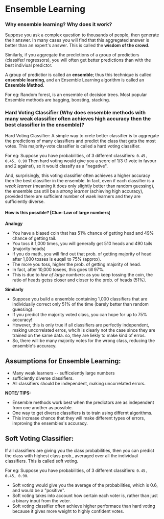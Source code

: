 # Ensemble Learning
 
### Why ensemble learning? Why does it work?
Suppose you ask a complex question to thousands of people, then generate their answer. In many cases you will find that this aggregated answer is better than an expert's answer. This is called the **wisdom of the crowd**.

Similarly, if you aggregate the predictions of a group of predictiors (classifer/ regressors), you will often get better predictions than with the best indiviual predictor. 

A group of predictior is called an **ensemble**; thus this technique is called **ensemble learning**, and an Ensemble Learning algorithm is called an **Ensemble Method**.

For eg: Random forest, is an ensemble of decision trees. Most popular Ensemble methods are bagging, boosting, stacking.

### Hard Voting Classifier (Why does ensemble methods with many weak classifier often achieves high accuracy then the best classifier in the ensemble)?

Hard Voting Classifier: A simple way to crete better classifier is to aggregate the predictions of many classifiers and predict the class that gets the most votes. This majority-vote classifier is called a hard voting classifier.

For eg: Suppose you have probabilities, of 3 different classifiers: `0.45, 0.45, 0.90`
Then hard voting would give you a score of 1/3 (1 vote in favour and 2 against), so it would classify as a "negative".

And, surprisingly, this voting classifier often achieves a higher accuracy then the best classifier in the ensemble. In fact, even if each classifier is a *weak learner* (meaning it does only slightly better than random guessing), the ensemble cas still be a *strong learner* (achieving high accuracy), provided there are sufficient number of waek learners and they are sufficiently diverse.

#### How is this possible? [Clue: Law of large numbers]
**Analogy**
- You have a biased coin that has 51% chance of getting head and 49% chance of getting tail.
- You toss it 1,000 times, you will generally get 510 heads and 490 tails (majority heads)
- If you do math, you will find out that prob. of getting majority of head after 1,000 tosses is euqall to 75% (approx).
- The more you toss, higher the prob. of getting majority of head. 
- In fact, after 10,000 tosees, this goes till 97%.
- This is due to *law of large numbers*: as you keep tossing the coin, the ratio of heads getss closer and closer to the prob. of heads (51%).

**Similarly**
- Suppose you build a ensemble containing 1,000 classifiers that are individually correct only 51% of the time (barely better than random guessing).
- If you predict the majority voted class, you can hope for up to 75% accuracy!
- However, this is only true if all classifiers are perfectly independent, making uncorrelated erros, whcih is clearly not the case since they are trained on the same data. so, they are liekly to make kind of erros.
- So, there will be many majority votes for the wrong class, reducing the ensemble's accuracy.

## Assumptions for Ensemble Learning:
- Many weak learners -- sufficeiently large numbers
- sufficiently diverse classifiers.
- All classifiers should be independent, making uncorrelated errors.

**NOTE/ TIPS:**
- Ensemble methods work best when the predictors are as independent from one another as possible.
- One way to get diverse classifiers is to train using differnt algorithms.
- This increase chance that they will make different types of errors, improving the ensembles's accuracy.

## Soft Voting Classifier:
If all classifiers are giving you the class probabilities, then you can predict the class with highest class prob., averaged over all the individual classifiers. This is called soft voting.

For eg: Suppose you have probabilities, of 3 different classifiers: `0.45, 0.45, 0.90`.
- Soft voting would give you the average of the probabilities, which is 0.6, and would be a "positive".
- Soft voting takes into account how certain each voter is, rather than just a binary input from the voter.
- Soft voting classifier often achieve higher performace than hard voting because it gives more weight to highly confident votes.








